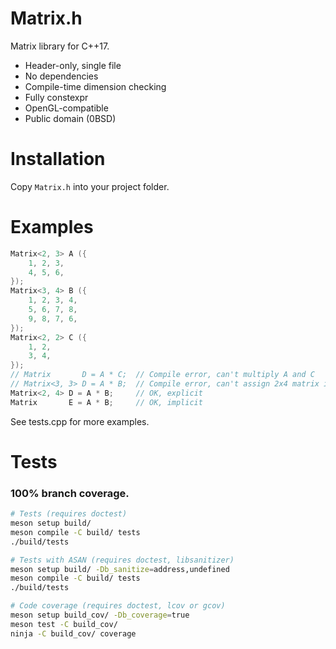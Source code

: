# Matrix.h
Matrix library for C++17.

- Header-only, single file
- No dependencies
- Compile-time dimension checking
- Fully constexpr
- OpenGL-compatible
- Public domain (0BSD)

# Installation
Copy `Matrix.h` into your project folder.

# Examples

```cpp
Matrix<2, 3> A ({
    1, 2, 3,
    4, 5, 6,
});
Matrix<3, 4> B ({
    1, 2, 3, 4,
    5, 6, 7, 8,
    9, 8, 7, 6,
});
Matrix<2, 2> C ({
    1, 2,
    3, 4,
});
// Matrix       D = A * C;  // Compile error, can't multiply A and C
// Matrix<3, 3> D = A * B;  // Compile error, can't assign 2x4 matrix into a 3x3 matrix
Matrix<2, 4> D = A * B;     // OK, explicit
Matrix       E = A * B;     // OK, implicit
```
See tests.cpp for more examples.

# Tests
### 100% branch coverage.
```bash
# Tests (requires doctest)
meson setup build/
meson compile -C build/ tests
./build/tests

# Tests with ASAN (requires doctest, libsanitizer)
meson setup build/ -Db_sanitize=address,undefined
meson compile -C build/ tests
./build/tests

# Code coverage (requires doctest, lcov or gcov)
meson setup build_cov/ -Db_coverage=true
meson test -C build_cov/
ninja -C build_cov/ coverage
```
